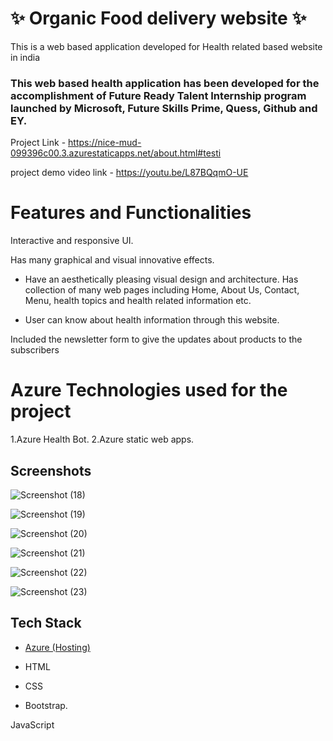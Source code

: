# ✨ Organic Food delivery website ✨

This is a web based application developed for Health related based website in india

### This web based health application has been developed for the accomplishment of Future Ready Talent Internship program launched by Microsoft, Future Skills Prime, Quess, Github and EY.

Project Link - https://nice-mud-099396c00.3.azurestaticapps.net/about.html#testi

project demo video link - https://youtu.be/L87BQqmO-UE

# Features and Functionalities

Interactive and responsive UI.

Has many graphical and visual innovative effects.

- Have an aesthetically pleasing visual design and architecture. Has collection of many web pages including Home, About Us, Contact, Menu, health topics and health related information etc.

- User can know about health information through this website.

Included the newsletter form to give the updates about products to the subscribers

# Azure Technologies used for the project
1.Azure Health Bot.
2.Azure static web apps.

## Screenshots

![Screenshot (18)](https://github.com/pranaychand29/FRTproject1/assets/68414969/3312dfe5-103a-4ddd-b6dd-69397248b0e4)

![Screenshot (19)](https://github.com/pranaychand29/FRTproject1/assets/68414969/0b68a451-bd09-4598-b3b4-3305cf33bfb5)

![Screenshot (20)](https://github.com/pranaychand29/FRTproject1/assets/68414969/80144943-b3a1-406f-9fc8-f94193fa8681)

![Screenshot (21)](https://github.com/pranaychand29/FRTproject1/assets/68414969/a97dd181-6498-4e36-948d-93ec9fb9ec6c)

![Screenshot (22)](https://github.com/pranaychand29/FRTproject1/assets/68414969/9cfd32cd-91d1-42ef-8f8b-cc213ec36dc6)

![Screenshot (23)](https://github.com/pranaychand29/FRTproject1/assets/68414969/fb58a92e-2e13-41bb-9cb2-1ee51ca7a4bd)

## Tech Stack

- [Azure (Hosting)](https://azure.microsoft.com/en-in/features/azure-portal/)

- HTML

- CSS

- Bootstrap.

JavaScript

